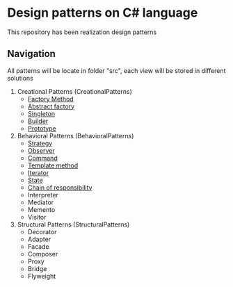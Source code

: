 # Design patterns on C# language

This repository has been realization design patterns

## Navigation

All patterns will be locate in folder "src", each view will be stored in different solutions

1. Creational Patterns (CreationalPatterns)
   - <a href="https://github.com/prn-ic/patterns-on-sharp/tree/main/src/CreationalPatterns/FactoryMethod">Factory Method</a>
   - <a href="https://github.com/prn-ic/patterns-on-sharp/tree/main/src/CreationalPatterns/AbstractFactory">Abstract factory</a>
   - <a href="https://github.com/prn-ic/patterns-on-sharp/tree/main/src/CreationalPatterns/Singleton">Singleton</a>
   - <a href="https://github.com/prn-ic/patterns-on-sharp/tree/main/src/CreationalPatterns/Builder">Builder</a>
   - <a href="https://github.com/prn-ic/patterns-on-sharp/tree/main/src/CreationalPatterns/Prototype">Prototype</a>
2. Behavioral Patterns (BehavioralPatterns)
   - <a href="https://github.com/prn-ic/patterns-on-sharp/tree/main/src/BehavioralPatterns/Strategy">Strategy</a>
   - <a href="https://github.com/prn-ic/patterns-on-sharp/tree/main/src/BehavioralPatterns/Observer">Observer</a>
   - <a href="https://github.com/prn-ic/patterns-on-sharp/tree/main/src/BehavioralPatterns/Command">Command</a>
   - <a href="https://github.com/prn-ic/patterns-on-sharp/tree/main/src/BehavioralPatterns/TemplateMethod">Template method</a>
   - <a href="https://github.com/prn-ic/patterns-on-sharp/tree/main/src/BehavioralPatterns/Iterator">Iterator</a>
   - <a href="https://github.com/prn-ic/patterns-on-sharp/tree/main/src/BehavioralPatterns/State">State</a>
   - <a href="https://github.com/prn-ic/patterns-on-sharp/tree/main/src/BehavioralPatterns/ChainOfResponsibility">Chain of responsibility</a>
   - Interpreter
   - Mediator
   - Memento
   - Visitor
3. Structural Patterns (StructuralPatterns)
   - Decorator
   - Adapter
   - Facade
   - Composer
   - Proxy
   - Bridge
   - Flyweight